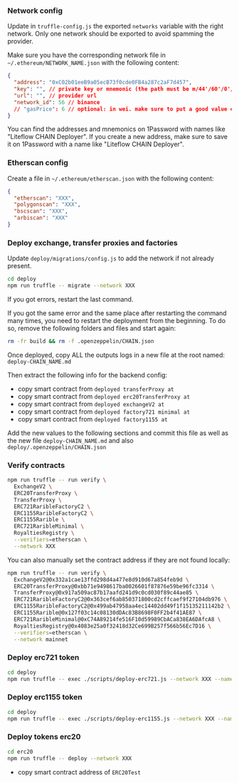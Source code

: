 ### Network config

Update in `truffle-config.js` the exported `networks` variable with the right network. Only one network should be exported to avoid spamming the provider.

Make sure you have the corresponding network file in `~/.ethereum/NETWORK_NAME.json` with the following content:

```json
{
  "address": "0xC02b01eeB9a05ecB73f0cde0FB4a287c2aF7d457",
  "key": "", // private key or mnemonic (the path must be m/44'/60'/0'/0/0)
  "url": "", // provider url
  "network_id": 56 // binance
  // "gasPrice": 6 // optional: in wei. make sure to put a good value even on testnet, not too low and not too high!
}
```

You can find the addresses and mnemonics on 1Password with names like "Liteflow CHAIN Deployer".
If you create a new address, make sure to save it on 1Password with a name like "Liteflow CHAIN Deployer".

### Etherscan config

Create a file in `~/.ethereum/etherscan.json` with the following content:

```json
{
  "etherscan": "XXX",
  "polygonscan": "XXX",
  "bscscan": "XXX",
  "arbiscan": "XXX"
}
```

### Deploy exchange, transfer proxies and factories

Update `deploy/migrations/config.js` to add the network if not already present.

```bash
cd deploy
npm run truffle -- migrate --network XXX
```

If you got errors, restart the last command.

If you got the same error and the same place after restarting the command many times, you need to restart the deployment from the beginning.
To do so, remove the following folders and files and start again:

```bash
rm -fr build && rm -f .openzeppelin/CHAIN.json
```

Once deployed, copy ALL the outputs logs in a new file at the root named: `deploy-CHAIN_NAME.md`

Then extract the following info for the backend config:

- copy smart contract from `deployed transferProxy at`
- copy smart contract from `deployed erc20TransferProxy at`
- copy smart contract from `deployed exchangeV2 at`
- copy smart contract from `deployed factory721 minimal at`
- copy smart contract from `deployed factory1155 at`

Add the new values to the following sections and commit this file as well as the new file `deploy-CHAIN_NAME.md` and also `deploy/.openzeppelin/CHAIN.json`

### Verify contracts

```bash
npm run truffle -- run verify \
  ExchangeV2 \
  ERC20TransferProxy \
  TransferProxy \
  ERC721RaribleFactoryC2 \
  ERC1155RaribleFactoryC2 \
  ERC1155Rarible \
  ERC721RaribleMinimal \
  RoyaltiesRegistry \
  --verifiers=etherscan \
  --network XXX
```

You can also manually set the contract address if they are not found locally:

```bash
npm run truffle -- run verify \
  ExchangeV2@0x332a1cae13ffd298d4a477e8d910d67a854feb9d \
  ERC20TransferProxy@0xbb71e9498617ba0026601f87876e59be96fc3314 \
  TransferProxy@0x917a509ac87b17aafd241d9c0cd030f89c44ae85 \
  ERC721RaribleFactoryC2@0x363cef6ab850371800cd2cffcaef9f27104db976 \
  ERC1155RaribleFactoryC2@0x499ab47958aa4ec14402dd49f1f15135211142b2 \
  ERC1155Rarible@0x127f03c14c08130dDAc83B8698F0FF2b4f41AE87 \
  ERC721RaribleMinimal@0xC74A89214fe516F10d59989CbACa838EA6DAfcA8 \
  RoyaltiesRegistry@0x4083e25a0f32418d32Ce699B257f566b56Ec7D16 \
  --verifiers=etherscan \
  --network mainnet
```

<!-- TODO: Find a way to verify BeaconProxy contract -->

### Deploy erc721 token

```bash
cd deploy
npm run truffle -- exec ./scripts/deploy-erc721.js --network XXX --name "XXX" --symbol "XXX" --baseURI ipfs:/ --factoryAddress XXX
```

### Deploy erc1155 token

```bash
cd deploy
npm run truffle -- exec ./scripts/deploy-erc1155.js --network XXX --name "XXX" --symbol "XXX" --baseURI ipfs:/ --factoryAddress XXX
```

### Deploy tokens erc20

```bash
cd erc20
npm run truffle -- deploy --network XXX
```

- copy smart contract address of `ERC20Test`
